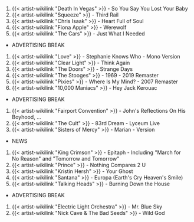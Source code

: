 1. {{< artist-wikilink "Death In Vegas" >}} - So You Say You Lost Your Baby
2. {{< artist-wikilink "Squeeze" >}} - Third Rail
3. {{< artist-wikilink "Chris Isaak" >}} - Heart Full of Soul
4. {{< artist-wikilink "Fiona Apple" >}} - Werewolf
5. {{< artist-wikilink "The Cars" >}} - Just What I Needed

- ADVERTISING BREAK

1. {{< artist-wikilink "Love" >}} - Stephanie Knows Who - Mono Version
2. {{< artist-wikilink "Clear Light" >}} - Think Again
3. {{< artist-wikilink "The Doors" >}} - Strange Days
4. {{< artist-wikilink "The Stooges" >}} - 1969 - 2019 Remaster
5. {{< artist-wikilink "Pixies" >}} - Where Is My Mind? - 2007 Remaster
6. {{< artist-wikilink "10,000 Maniacs" >}} - Hey Jack Kerouac

- ADVERTISING BREAK

1. {{< artist-wikilink "Fairport Convention" >}} - John's Reflections On His Boyhood, ...
2. {{< artist-wikilink "The Cult" >}} - 83rd Dream - Lyceum Live
3. {{< artist-wikilink "Sisters of Mercy" >}} - Marian - Version

- NEWS

1. {{< artist-wikilink "King Crimson" >}} - Epitaph - Including "March for No Reason" and "Tomorrow and Tomorrow"
2. {{< artist-wikilink "Prince" >}} - Nothing Compares 2 U
3. {{< artist-wikilink "Kristin Hersh" >}} - Your Ghost
4. {{< artist-wikilink "Santana" >}} - Europa (Earth's Cry Heaven's Smile)
5. {{< artist-wikilink "Talking Heads" >}} - Burning Down the House

- ADVERTISING BREAK

1. {{< artist-wikilink "Electric Light Orchestra" >}} - Mr. Blue Sky
2. {{< artist-wikilink "Nick Cave & The Bad Seeds" >}} - Wild God
